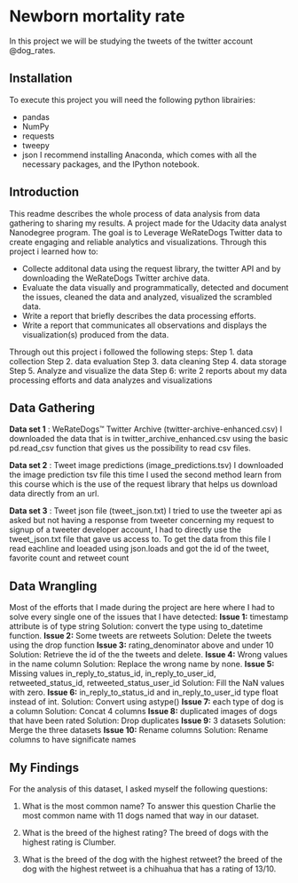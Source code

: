 # Newborn mortality rate
In this project we will be studying the tweets of the twitter account @dog_rates.
 

## Installation
To execute this project you will need the following python librairies:
* pandas
* NumPy
* requests
* tweepy
* json
I recommend installing Anaconda, which comes with all the necessary packages, and the IPython notebook.

## Introduction

This readme describes the whole process of data analysis from data gathering to sharing my results. 
A project made for the Udacity data analyst Nanodegree program. The goal is to Leverage WeRateDogs Twitter data to create engaging and reliable analytics and visualizations.
Through this project i learned how to: 
* Collecte additonal data using the request library, the twitter API and by downloading the WeRateDogs Twitter archive data.
* Evaluate the data visually and programmatically, detected and document the issues, cleaned the data and analyzed, visualized the scrambled data.
* Write a report that briefly describes the data processing efforts.
* Write a report that communicates all observations and displays the visualization(s) produced from the data.


Through out this project i followed the following steps: 
Step 1. data collection
Step 2. data evaluation
Step 3. data cleaning
Step 4. data storage
Step 5. Analyze and visualize the data
Step 6: write 2 reports about my  data processing efforts and data analyzes and visualizations

 ## Data Gathering
**Data set 1** : WeRateDogs™ Twitter Archive (twitter-archive-enhanced.csv)
 I downloaded the data that is in twitter_archive_enhanced.csv using the basic pd.read_csv function that gives us the possibility to
read csv files.

**Data set 2** : Tweet image predictions (image_predictions.tsv)
 I downloaded the image prediction tsv file this time I used the second method learn from this course which is the use of the request library that helps us download data directly from an url.
 
**Data set 3** : Tweet json file (tweet_json.txt)
I tried to use the tweeter api as asked but not having a response from tweeter concerning my request to signup of a tweeter developer account, I had to directly use the tweet_json.txt file that gave us access to. To get the data from this file I read eachline and loeaded using json.loads and got the id of the tweet, favorite count
and retweet count
 
  ## Data Wrangling
  Most of the efforts that I made during the project are here where I had to solve every single one of the issues that I have detected:
**Issue 1:** timestamp attribute is of type string
    Solution: convert the type using to_datetime function.
**Issue 2:** Some tweets are retweets
    Solution: Delete the tweets using the drop function
**Issue 3:** rating_denominator above and under 10
    Solution: Retrieve the id of the the tweets and delete.
**Issue 4:** Wrong values in the name column
    Solution: Replace the wrong name by none.
**Issue 5:** Missing values in_reply_to_status_id, in_reply_to_user_id, retweeted_status_id, retweeted_status_user_id
    Solution: Fill the NaN values with zero.
**Issue 6:** in_reply_to_status_id and in_reply_to_user_id type float instead of int.
    Solution: Convert using astype()
**Issue 7:** each type of dog is a column
Solution: Concat 4 columns
**Issue 8:** duplicated images of dogs that have been rated
Solution: Drop duplicates
**Issue 9:** 3 datasets
    Solution: Merge the three datasets
**Issue 10:** Rename columns
    Solution: Rename columns to have significate names
    
 ## My Findings
 For the analysis of this dataset, I asked myself the following questions:
 1. What is the most common name?
    To answer this question Charlie the most common name with 11 dogs named that way in our dataset.
    
 2. What is the breed of the highest rating?
    The breed of dogs with the highest rating is Clumber.
    
 3. What is the breed of the dog with the highest retweet?
     the breed of the dog with the highest retweet is a chihuahua that has a rating of 13/10.

 